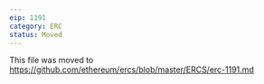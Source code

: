 ```yaml
---
eip: 1191
category: ERC
status: Moved
---
```


This file was moved to https://github.com/ethereum/ercs/blob/master/ERCS/erc-1191.md
